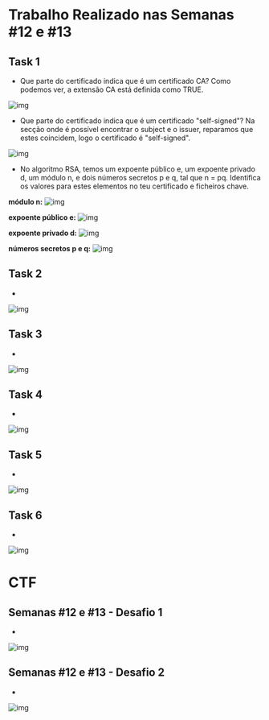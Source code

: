 # Trabalho Realizado nas Semanas #12 e #13

## Task 1  

- Que parte do certificado indica que é um certificado CA? Como podemos ver, a extensão CA está definida como TRUE.

![img](images/w12/1_a)

- Que parte do certificado indica que é um certificado "self-signed"? Na secção onde é possível encontrar o subject e o issuer, reparamos que estes coincidem, logo o certificado é "self-signed".

![img](images/w12/1_b)

- No algoritmo RSA, temos um expoente público e, um expoente privado d, um módulo n, e dois números secretos p e q, tal que n = pq. Identifica os valores para estes elementos no teu certificado e ficheiros chave.

**módulo n:**
![img](images/w12/1_c)

**expoente público e:**
![img](images/w12/1_d)

**expoente privado d:**
![img](images/w12/1_e)

**números secretos p e q:**
![img](images/w12/1_f)

## Task 2  

- 

![img]()

## Task 3  

- 

![img]()

## Task 4  

- 

![img]()

## Task 5  

- 

![img]()

## Task 6  

- 

![img]()

# CTF

## Semanas #12 e #13 - Desafio 1

- 

![img]()

## Semanas #12 e #13 - Desafio 2

- 

![img]()
